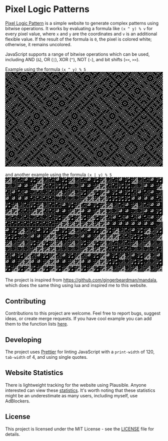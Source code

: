 # Pixel Logic Patterns

[Pixel Logic Pattern](https://piebro.github.io/pixel-logic-patterns/) is a simple website to generate complex patterns using bitwise operations. It works by evaluating a formula like `(x ^ y) % v` for every pixel value, where `x` and `y` are the coordinates and `v` is an additional flexible value. If the result of the formula is `0`, the pixel is colored white; otherwise, it remains uncolored.

JavaScript supports a range of bitwise operations which can be used, including AND (`&`), OR (`|`), XOR (`^`), NOT (`~`), and bit shifts (`<<`, `>>`).

Example using the formula `(x ^ y) % 5`
![example image](pixel-logic-pattern-1.png)

and another example using the formula `(x | y) % 5`
![example image](pixel-logic-pattern-2.png)

The project is inspired from https://github.com/gingerbeardman/mandala, which does the same thing using lua and inspired me to this website.

## Contributing

Contributions to this project are welcome. Feel free to report bugs, suggest ideas, or create merge requests. If you have cool example you can add them to the function lists [here](https://github.com/piebro/pixel-logic-patterns/blob/main/index.html#L68).

## Developing

The project uses [Prettier](https://prettier.io/playground/) for linting JavaScript with a `print-width` of 120, `tab-width` of 4, and using single quotes.

## Website Statistics

There is lightweight tracking for the website using Plausible. Anyone interested can view these [statistics](https://plausible.io/piebro.github.io%2Fpixel-logic-patterns). It's worth noting that these statistics might be an underestimate as many users, including myself, use AdBlockers.

## License

This project is licensed under the MIT License - see the [LICENSE](LICENSE) file for details.
